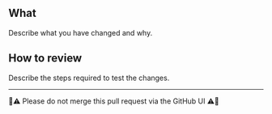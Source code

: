 What
----

Describe what you have changed and why.

How to review
-------------

Describe the steps required to test the changes.

---

🚨⚠️ Please do not merge this pull request via the GitHub UI ⚠️🚨
